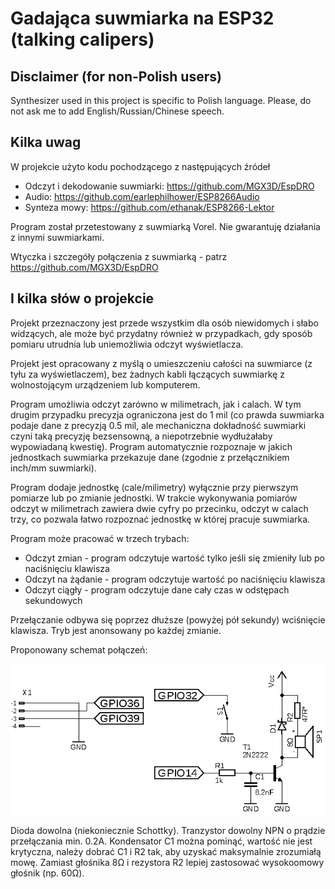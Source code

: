# Gadająca suwmiarka na ESP32 (talking calipers)

## Disclaimer (for non-Polish users)

Synthesizer used in this project is specific to Polish language.
Please, do not ask me to add English/Russian/Chinese speech.

## Kilka uwag

W projekcie użyto kodu pochodzącego z następujących źródeł

* Odczyt i dekodowanie suwmiarki: <https://github.com/MGX3D/EspDRO>
* Audio: <https://github.com/earlephilhower/ESP8266Audio>
* Synteza mowy: <https://github.com/ethanak/ESP8266-Lektor>

Program został przetestowany z suwmiarką Vorel. Nie gwarantuję działania
z innymi suwmiarkami.

Wtyczka i szczegóły połączenia z suwmiarką - patrz <https://github.com/MGX3D/EspDRO>

## I kilka słów o projekcie

Projekt przeznaczony jest przede wszystkim dla osób niewidomych i słabo widzących,
ale może być przydatny również w przypadkach, gdy sposób pomiaru utrudnia lub
uniemożliwia odczyt wyświetlacza.

Projekt jest opracowany z myślą o umieszczeniu całości na suwmiarce (z tyłu za wyświetlaczem),
bez żadnych kabli łączących suwmiarkę z wolnostojącym urządzeniem lub komputerem.

Program umożliwia odczyt zarówno w milimetrach, jak i calach. W tym drugim przypadku
precyzja ograniczona jest do 1 mil (co prawda suwmiarka podaje dane z precyzją 0.5 mil, ale
mechaniczna dokładność suwmiarki czyni taką precyzję bezsensowną, a niepotrzebnie
wydłużałaby wypowiadaną kwestię). Program automatycznie rozpoznaje w jakich jednostkach
suwmiarka przekazuje dane (zgodnie z przełącznikiem inch/mm suwmiarki).

Program dodaje jednostkę (cale/milimetry) wyłącznie przy pierwszym pomiarze lub
po zmianie jednostki. W trakcie wykonywania pomiarów odczyt w milimetrach zawiera
dwie cyfry po przecinku, odczyt w calach trzy, co pozwala łatwo rozpoznać jednostkę
w której pracuje suwmiarka.

Program może pracować w trzech trybach:

* Odczyt zmian - program odczytuje wartość tylko jeśli się zmieniły lub po naciśnięciu klawisza
* Odczyt na żądanie - program odczytuje wartość po naciśnięciu klawisza
* Odczyt ciągły - program odczytuje dane cały czas w odstępach sekundowych

Przełączanie odbywa się poprzez dłuższe (powyżej pół sekundy) wciśnięcie klawisza. Tryb jest anonsowany
po każdej zmianie.

Proponowany schemat połączeń:

![schemat](./suwmiarka.png "Schemat układu")

Dioda dowolna (niekoniecznie Schottky). Tranzystor dowolny NPN o prądzie przełączania min. 0.2A.
Kondensator C1 można pominąć, wartość nie jest krytyczna, należy dobrać C1 i R2 tak, aby
uzyskać maksymalnie zrozumiałą mowę.
Zamiast głośnika 8Ω i rezystora R2 lepiej zastosować wysokoomowy głośnik (np. 60Ω).

